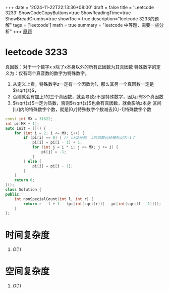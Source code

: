 +++
date = '2024-11-22T22:13:36+08:00'
draft = false
title = 'Leetcode 3233'
ShowCodeCopyButtons=true
ShowReadingTime=true
ShowBreadCrumbs=true
showToc = true
description="leetcode 3233的题解" 
tags = ['leetcode']
math = true
summary = "leetcode 中等题，需要一些分析"
+++
[原题](https://leetcode.cn/problems/find-the-count-of-numbers-which-are-not-special/description/?envType=daily-question&envId=2024-11-22)  
# leetcode 3233
真因数：对于一个数字x x除了x本身以外的所有正因数为其真因数
特殊数字的定义为：仅有两个真音数的数字为特殊数字。
1. 从定义上看，特殊数字$z$一定有一个因数为1，那么其另一个真因数一定是$\sqrt{z}$，
2. 否则就会有加上1的三个真因数，就会导致$z$不是特殊数字，因为$z$有3个真因数
3. $\sqrt{z}$一定为质数，否则$\sqrt{z}$也会有真因数，就会影响$z$本身
区间[l,r]内的特殊数字个数，就是[0,r]特殊数字个数减去[0,l-1]特殊数字个数
```C++
const int MX = 31622;
int pi[MX + 1];
auto init = []() {
    for (int i = 2; i <= MX; i++) {
        if (pi[i] == 0) { // i从2开始  i的倍数已经被标记为-1了
            pi[i] = pi[i - 1] + 1;
            for (int j = i * i; j <= MX; j += i) {
                pi[j] = -1;
            }
        } else {
            pi[i] = pi[i - 1];
        }
    }
    return 0;
}();
class Solution {
public:
    int nonSpecialCount(int l, int r) {
        return r - l + 1 - (pi[int(sqrt(r))] - pi[int(sqrt(l - 1))]);
    }
};
```

# 时间复杂度
1. $O(1)$
# 空间复杂度
1. $O(1)$
